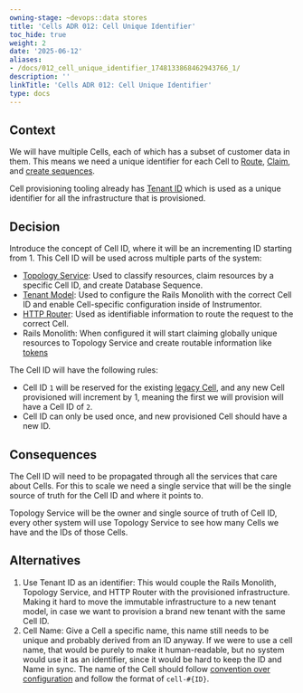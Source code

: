 ```yaml
---
owning-stage: ~devops::data stores
title: 'Cells ADR 012: Cell Unique Identifier'
toc_hide: true
weight: 2
date: '2025-06-12'
aliases:
- /docs/012_cell_unique_identifier_1748133868462943766_1/
description: ''
linkTitle: 'Cells ADR 012: Cell Unique Identifier'
type: docs
---
```


## Context

We will have multiple Cells, each of which has a subset of customer data in them.
This means we need a unique identifier for each Cell to [Route](../http_routing_service.md), [Claim](../topology_service.md#claim-service), and [create sequences](../topology_service.md#sequence-service).

Cell provisioning tooling already has [Tenant ID](https://gitlab.com/gitlab-com/gl-infra/gitlab-dedicated/tenant-model-schema/-/blob/6051d7bdc6d540b45f75c52d8cb9962c426dadcb/json-schemas/tenant-model.json#L525-530)
which is used as a unique identifier for all the infrastructure that is
provisioned.

## Decision

Introduce the concept of Cell ID, where it will be an incrementing ID starting
from 1. This Cell ID will be used across multiple parts of the system:

- [Topology Service](../topology_service.md#claim-service): Used to classify resources, claim resources by a specific
  Cell ID, and create Database Sequence.
- [Tenant Model](011_cell_specific_configuration.md): Used to configure the
  Rails Monolith with the correct Cell ID and enable Cell-specific configuration
  inside of Instrumentor.
- [HTTP Router](../http_routing_service.md): Used as identifiable information to
  route the request to the correct Cell.
- Rails Monolith: When configured it will start claiming globally unique resources to Topology Service and create routable information like [tokens](../routable_tokens.md)

The Cell ID will have the following rules:

- Cell ID `1` will be reserved for the existing [legacy Cell](../goals.md#legacy-cell), and any new Cell provisioned will increment by 1, meaning the first we will provision will have a Cell ID of `2`.
- Cell ID can only be used once, and new provisioned Cell should have a new ID.

## Consequences

The Cell ID will need to be propagated through all the services that care about
Cells. For this to scale we need a single service that will be the single source
of truth for the Cell ID and where it points to.

Topology Service will be the owner and single source of truth of Cell ID, every
other system will use Topology Service to see how many Cells we have and the IDs
of those Cells.

## Alternatives

1. Use Tenant ID as an identifier: This would couple the Rails Monolith,
   Topology Service, and HTTP Router with the provisioned infrastructure. Making
   it hard to move the immutable infrastructure to a new tenant model, in case we
   want to provision a brand new tenant with the same Cell ID.
1. Cell Name: Give a Cell a specific name, this name still needs to be unique
   and probably derived from an ID anyway. If we were to use a cell name, that
   would be purely to make it human-readable, but no system would use it as an
   identifier, since it would be hard to keep the ID and Name in sync.
   The name of the Cell should follow [convention over configuration](../../../../../product/product-principles.md#convention-over-configuration)
   and follow the format of `cell-#{ID}`.

